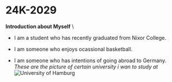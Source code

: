 # 24K-2029
**Introduction about Myself** \
* I am a student who has recently graduated from Nixor College.
- I am someone who enjoys ocassional basketball.
+ I am someone who has intentions of going abroad to Germany.\
*These are the picture of certain university i wan to study at* \
![University of Hamburg](https://keystoneacademic-res.cloudinary.com/image/upload/f_auto/q_auto/g_auto/c_fill/w_1280/element/23/238698_170315_ESAHauptgebaude_24M-141.jpg)
